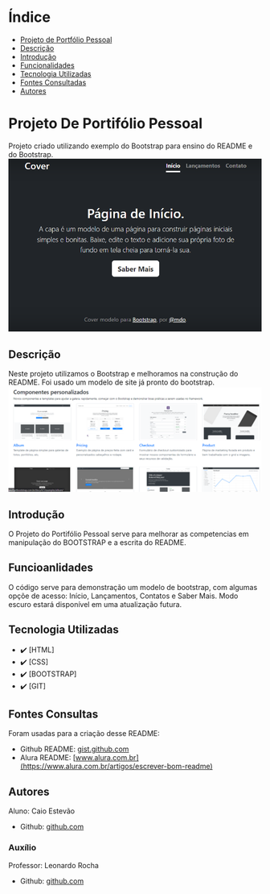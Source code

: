 # Índice 

* [Projeto de Portfólio Pessoal](#projeto-de-portifolio-pessoal)  
* [Descrição](#descri%C3%A7%C3%A3o)  
* [Introdução](#introdu%C3%A7%C3%A3o)  
* [Funcionalidades](#funcioanlidades)  
* [Tecnologia Utilizadas](#tecnologia-utilizadas)  
* [Fontes Consultadas](#fontes-consultadas)  
* [Autores](#autores)  

# Projeto De Portifólio Pessoal

Projeto criado utilizando exemplo do Bootstrap para ensino do README e do Bootstrap.
![Capa do Projeto](img/capa.png)


## Descrição
Neste projeto utilizamos o Bootstrap e melhoramos na construção do README. 
Foi usado um modelo de site já pronto do bootstrap.
![Modelos](img/modelos.png)


## Introdução
O Projeto do Portifólio Pessoal serve para melhorar as competencias em manipulação do BOOTSTRAP e a escrita do README.


## Funcioanlidades
O código serve para demonstração um modelo de bootstrap, com algumas opçõe de acesso: Início, Lançamentos, Contatos e Saber Mais. Modo escuro estará disponível em uma atualização futura.


## Tecnologia Utilizadas
- :heavy_check_mark: [HTML]
- :heavy_check_mark: [CSS]
- :heavy_check_mark: [BOOTSTRAP]
- :heavy_check_mark: [GIT]


## Fontes Consultas
Foram usadas para a criação desse README:
- Github README: [gist.github.com](https://gist.github.com/lohhans/f8da0b147550df3f96914d3797e9fb89)
- Alura README: [www.alura.com.br](https://www.alura.com.br/artigos/escrever-bom-readme)

## Autores
Aluno: Caio Estevão
- Github: [github.com](https://github.com/Caioestevao1000)

### Auxílio
Professor: Leonardo Rocha
- Github: [github.com](https://github.com/LeonardoRochaMarista)

